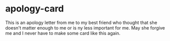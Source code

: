 # apology-card
This is an apology letter from me to my best friend who thought that she doesn't matter enough to me or is ny less important for me. May she forgive me and I never have to make some card like this again.
